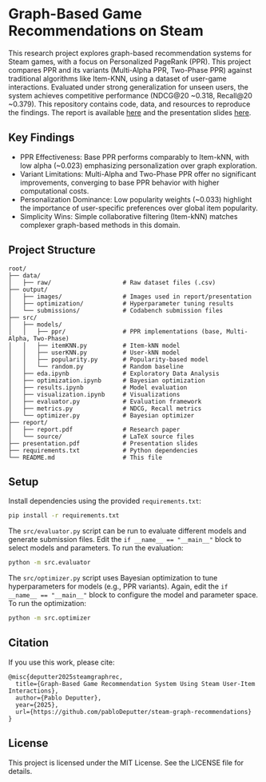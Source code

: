 # Graph-Based Game Recommendations on Steam

This research project explores graph-based recommendation systems for Steam games, with a focus on Personalized PageRank (PPR). This project compares PPR and its variants (Multi-Alpha PPR, Two-Phase PPR) against traditional algorithms like Item-KNN, using a dataset of user-game interactions. Evaluated under strong generalization for unseen users, the system achieves competitive performance (NDCG@20 ~0.318, Recall@20 ~0.379). This repository contains code, data, and resources to reproduce the findings. The report is available [here](report/report.pdf) and the presentation slides [here](presentation.pdf).

## Key Findings

- PPR Effectiveness: Base PPR performs comparably to Item-kNN, with low alpha (~0.023) emphasizing personalization over graph exploration.
- Variant Limitations: Multi-Alpha and Two-Phase PPR offer no significant improvements, converging to base PPR behavior with higher computational costs.
- Personalization Dominance: Low popularity weights (~0.033) highlight the importance of user-specific preferences over global item popularity.
- Simplicity Wins: Simple collaborative filtering (Item-kNN) matches complexer graph-based methods in this domain.

## Project Structure

```
root/
├── data/
│   ├── raw/                    # Raw dataset files (.csv)
├── output/
│   ├── images/                 # Images used in report/presentation
│   ├── optimization/           # Hyperparameter tuning results
│   └── submissions/            # Codabench submission files
├── src/
│   ├── models/
│   │   ├── ppr/                # PPR implementations (base, Multi-Alpha, Two-Phase)
│   │   ├── itemKNN.py          # Item-kNN model
│   │   ├── userKNN.py          # User-kNN model
│   │   ├── popularity.py       # Popularity-based model
│   │   └── random.py           # Random baseline
│   ├── eda.ipynb               # Exploratory Data Analysis
│   ├── optimization.ipynb      # Bayesian optimization
│   ├── results.ipynb           # Model evaluation
│   ├── visualization.ipynb     # Visualizations
│   ├── evaluator.py            # Evaluation framework
│   ├── metrics.py              # NDCG, Recall metrics
│   └── optimizer.py            # Bayesian optimizer
├── report/
│   ├── report.pdf              # Research paper
│   └── source/                 # LaTeX source files
├── presentation.pdf            # Presentation slides
├── requirements.txt            # Python dependencies
└── README.md                   # This file
```

## Setup

Install dependencies using the provided `requirements.txt`:

```bash
pip install -r requirements.txt
```

The `src/evaluator.py` script can be run to evaluate different models and generate submission files. Edit the `if __name__ == "__main__"` block to select models and parameters. To run the evaluation:

```bash
python -m src.evaluator
```

The `src/optimizer.py` script uses Bayesian optimization to tune hyperparameters for models (e.g., PPR variants). Again, edit the `if __name__ == "__main__"` block to configure the model and parameter space. To run the optimization:

```bash
python -m src.optimizer
```

## Citation

If you use this work, please cite:

```
@misc{deputter2025steamgraphrec,
  title={Graph-Based Game Recommendation System Using Steam User-Item Interactions},
  author={Pablo Deputter},
  year={2025},
  url={https://github.com/pabloDeputter/steam-graph-recommendations}
}
```

## License

This project is licensed under the MIT License. See the LICENSE file for details.
